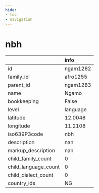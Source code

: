 ```yaml
---
hide:
- toc
- navigation
---
```

# nbh
|                      | info     |
|:---------------------|:---------|
| id                   | ngam1282 |
| family_id            | afro1255 |
| parent_id            | ngam1283 |
| name                 | Ngamo    |
| bookkeeping          | False    |
| level                | language |
| latitude             | 12.0048  |
| longitude            | 11.2108  |
| iso639P3code         | nbh      |
| description          | nan      |
| markup_description   | nan      |
| child_family_count   | 0        |
| child_language_count | 0        |
| child_dialect_count  | 0        |
| country_ids          | NG       |